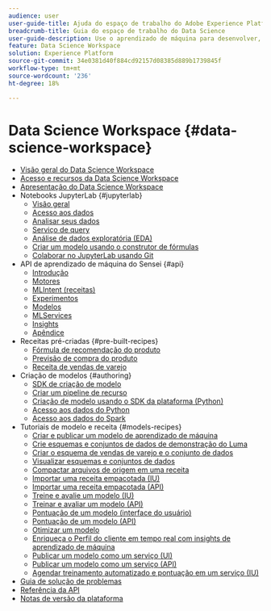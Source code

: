 ```yaml
---
audience: user
user-guide-title: Ajuda do espaço de trabalho do Adobe Experience Platform Data Science
breadcrumb-title: Guia do espaço de trabalho do Data Science
user-guide-description: Use o aprendizado de máquina para desenvolver, treinar e pontuar modelos e receitas com Adobe Sensei e notebooks JupyterLab.
feature: Data Science Workspace
solution: Experience Platform
source-git-commit: 34e0381d40f884cd92157d08385d889b1739845f
workflow-type: tm+mt
source-wordcount: '236'
ht-degree: 18%

---
```



# Data Science Workspace {#data-science-workspace}

* [Visão geral do Data Science Workspace](home.md)
* [Acesso e recursos da Data Science Workspace](access-features-dsw.md)
* [Apresentação do Data Science Workspace](walkthrough.md)
* Notebooks JupyterLab {#jupyterlab}
   * [Visão geral](jupyterlab/overview.md)
   * [Acesso aos dados](jupyterlab/access-notebook-data.md)
   * [Analisar seus dados](jupyterlab/analyze-your-data.md)
   * [Serviço de query](jupyterlab/query-service.md)
   * [Análise de dados exploratória (EDA)](jupyterlab/eda-notebook.md)
   * [Criar um modelo usando o construtor de fórmulas](jupyterlab/create-a-model.md)
   * [Colaborar no JupyterLab usando Git](jupyterlab/using-git-for-collaboration.md)
* API de aprendizado de máquina do Sensei {#api}
   * [Introdução](api/getting-started.md)
   * [Motores](api/engines.md)
   * [MLIntent (receitas)](api/mlinstances.md)
   * [Experimentos](api/experiments.md)
   * [Modelos](api/models.md)
   * [MLServices](api/mlservices.md)
   * [Insights](api/insights.md)
   * [Apêndice](api/appendix.md)
* Receitas pré-criadas {#pre-built-recipes}
   * [Fórmula de recomendação do produto](pre-built-recipes/product-recommendations.md)
   * [Previsão de compra do produto](pre-built-recipes/product-purchase-prediction.md)
   * [Receita de vendas de varejo](pre-built-recipes/retail-sales.md)
* Criação de modelos {#authoring}
   * [SDK de criação de modelo](authoring/sdk.md)
   * [Criar um pipeline de recurso](authoring/feature-pipeline.md)
   * [Criação de modelo usando o SDK da plataforma (Python)](authoring/platform-sdk.md)
   * [Acesso aos dados do Python](authoring/python.md)
   * [Acesso aos dados do Spark](authoring/spark.md)
* Tutoriais de modelo e receita {#models-recipes}
   * [Criar e publicar um modelo de aprendizado de máquina](models-recipes/create-publish-model.md)
   * [Crie esquemas e conjuntos de dados de demonstração do Luma](models-recipes/create-luma-data.md)
   * [Criar o esquema de vendas de varejo e o conjunto de dados](models-recipes/create-retails-sales-dataset.md)
   * [Visualizar esquemas e conjuntos de dados](models-recipes/preview-schema-data.md)
   * [Compactar arquivos de origem em uma receita](models-recipes/package-source-files-recipe.md)
   * [Importar uma receita empacotada (IU)](models-recipes/import-packaged-recipe-ui.md)
   * [Importar uma receita empacotada (API)](models-recipes/import-packaged-recipe-api.md)
   * [Treine e avalie um modelo (IU)](models-recipes/train-evaluate-model-ui.md)
   * [Treinar e avaliar um modelo (API)](models-recipes/train-evaluate-model-api.md)
   * [Pontuação de um modelo (interface do usuário)](models-recipes/score-model-ui.md)
   * [Pontuação de um modelo (API)](models-recipes/score-model-api.md)
   * [Otimizar um modelo](models-recipes/optimize-model.md)
   * [Enriqueça o Perfil do cliente em tempo real com insights de aprendizado de máquina](models-recipes/enrich-profile.md)
   * [Publicar um modelo como um serviço (UI)](models-recipes/publish-model-service-ui.md)
   * [Publicar um modelo como um serviço (API)](models-recipes/publish-model-service-api.md)
   * [Agendar treinamento automatizado e pontuação em um serviço (IU)](models-recipes/schedule-models-ui.md)
* [Guia de solução de problemas](troubleshooting-guide.md)
* [Referência da API](https://www.adobe.io/apis/experienceplatform/home/api-reference.html#!acpdr/swagger-specs/sensei-ml-api.yaml)
* [Notas de versão da plataforma](https://experienceleague.adobe.com/docs/experience-platform/release-notes/latest.html?lang=pt-BR)